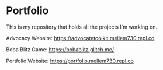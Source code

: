 # Portfolio

This is my repository that holds all the projects I'm working on.

Advocacy Website: https://advocatetoolkit.mellem730.repl.co

Boba Blitz Game: https://bobablitz.glitch.me/

Portfolio Website: https://portfolio.mellem730.repl.co
